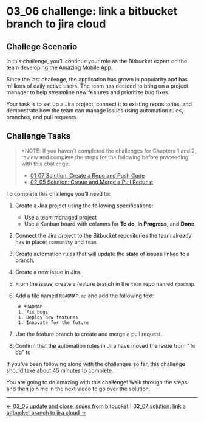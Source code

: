 # 03_06 challenge: link a bitbucket branch to jira cloud

## Challege Scenario
In this challenge, you’ll continue your role as the Bitbucket expert on the team developing the Amazing Mobile App.

Since the last challenge, the application has grown in popularity and has millions of daily active users.  The team has decided to bring on a project manager to help streamline new features and prioritize bug fixes.

Your task is to set up a Jira project, connect it to existing repositories, and demonstrate how the team can manage issues using automation rules, branches, and pull requests.

## Challenge Tasks
> *NOTE: If you haven't completed the challenges for Chapters 1 and 2, review and complete the steps for the following before proceeding with this challenge:
>-  [01_07 Solution: Create a Repo and Push Code](../../ch1_getting_started_with_bitbucket/01_07_solution_create_a_repo_and_add_code/README.md)
>- [02_05 Solution: Create and Merge a Pull Request](../../ch2_working_with_branches_and_pull_requests/02_05_solution_create_and_merge_a_pull_request/README.md) 

To complete this challenge you’ll need to:

1. Create a Jira project using the following specifications:
    - Use a team managed project
    - Use a Kanban board with columns for **To do**, **In Progress**, and **Done**.
1. Connect the Jira project to the Bitbucket repositories the team already has in place: `community` and `team`.
1. Create automation rules that will update the state of issues linked to a branch.
1. Create a new issue in Jira.  
1. From the issue, create a feature branch in the `team` repo named `roadmap`.
1. Add a file named `ROADMAP.md` and add the following text:

        # ROADMAP
        1. Fix bugs
        1. Deploy new features
        1. Innovate for the future
        
1. Use the feature branch to create and merge a pull request.
1. Confirm that the automation rules in Jira have moved the issue from "To do" to


If you’ve been following along with the challenges so far, this challenge should take about 45 minutes to complete.

You are going to do amazing with this challenge!  Walk through the steps and then join me in the next video to go over the solution.

<!-- FooterStart -->
---
[← 03_05 update and close issues from bitbucket](../03_05_update_and_close_issues_from_bitbucket/README.md) | [03_07 solution: link a bitbucket branch to jira cloud →](../03_07_solution_trigger_jira_automation_from_bitbucket/README.md)
<!-- FooterEnd -->
